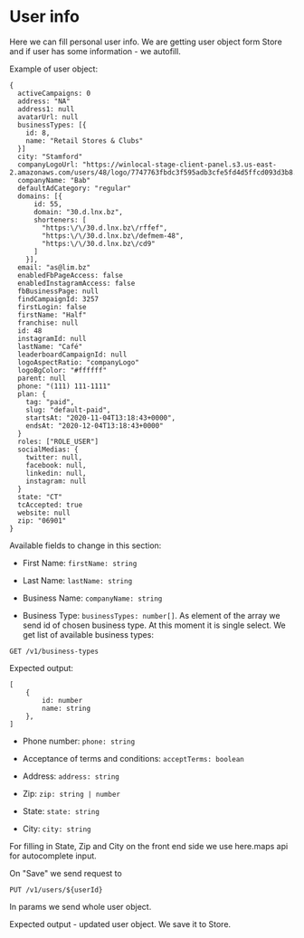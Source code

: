 # User info

Here we can fill personal user info.
We are getting user object form Store and if user has some information - we autofill.

Example of user object: 

```
{
  activeCampaigns: 0
  address: "NA"
  address1: null
  avatarUrl: null
  businessTypes: [{
    id: 8,
    name: "Retail Stores & Clubs"
  }]
  city: "Stamford"
  companyLogoUrl: "https://winlocal-stage-client-panel.s3.us-east-2.amazonaws.com/users/48/logo/7747763fbdc3f595adb3cfe5fd4d5ffcd093d3b8.png"
  companyName: "Bab"
  defaultAdCategory: "regular"
  domains: [{
      id: 55,
      domain: "30.d.lnx.bz",
      shorteners: [
        "https:\/\/30.d.lnx.bz\/rffef",
        "https:\/\/30.d.lnx.bz\/defmem-48",
        "https:\/\/30.d.lnx.bz\/cd9"
      ]
    }],
  email: "as@lim.bz"
  enabledFbPageAccess: false
  enabledInstagramAccess: false
  fbBusinessPage: null
  findCampaignId: 3257
  firstLogin: false
  firstName: "Half"
  franchise: null
  id: 48
  instagramId: null
  lastName: "Café"
  leaderboardCampaignId: null
  logoAspectRatio: "companyLogo"
  logoBgColor: "#ffffff"
  parent: null
  phone: "(111) 111-1111"
  plan: {
    tag: "paid",
    slug: "default-paid",
    startsAt: "2020-11-04T13:18:43+0000",
    endsAt: "2020-12-04T13:18:43+0000"
  }
  roles: ["ROLE_USER"]
  socialMedias: {
    twitter: null,
    facebook: null,
    linkedin: null,
    instagram: null
  }
  state: "CT"
  tcAccepted: true
  website: null
  zip: "06901"
}
```

Available fields to change in this section:


- First Name: `firstName: string`

- Last Name: `lastName: string`

- Business Name: `companyName: string`

- Business Type: `businessTypes: number[]`.
As element of the array we send id of chosen business type. At this moment it is single select.
We get list of available business types:
```
GET /v1/business-types
```
Expected output:

```
[
    {
        id: number
        name: string
    },
]
```

- Phone number: `phone: string`

- Acceptance of terms and conditions: `acceptTerms: boolean`

- Address: `address: string`

- Zip: `zip: string | number`

- State: `state: string`

- City: `city: string`

For filling in State, Zip and City on the front end side we use here.maps api for autocomplete input.

On "Save" we send request to 

```
PUT /v1/users/${userId}
```

In params we send whole user object. 

Expected output - updated user object. We save it to Store.